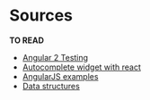 # Sources
**TO READ**
* [Angular 2 Testing](https://auth0.com/blog/angular-2-testing-in-depth-services/?utm_source=javascriptweekly&utm_medium=email)
* [Autocomplete widget with react](https://webapplog.com/autocomplete-react/?utm_source=javascriptweekly&utm_medium=email)
* [AngularJS examples](http://tutorialzine.com/2013/08/learn-angularjs-5-examples/)
* [Data structures](https://www.youtube.com/watch?v=PjQdvpWfCmE&list=PL5WscOMsDWoOENkhLJMESVGXHCOtRmKpf&index=11)

